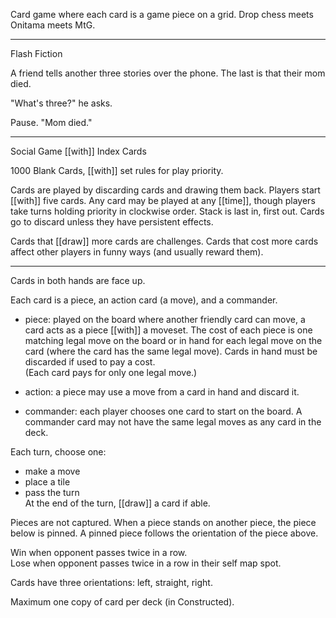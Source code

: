 Card game where each card is a game piece on a grid. Drop chess meets Onitama meets MtG.

***

Flash Fiction  
  
A friend tells another three stories over the phone. The last is that their mom died. 

"What's three?" he asks.  
  
Pause. "Mom died."

* * *

Social Game [[with]] Index Cards  
  
1000 Blank Cards, [[with]] set rules for play priority.  
  
Cards are played by discarding cards and drawing them back. Players start [[with]] five cards. Any card may be played at any [[time]], though players take turns holding priority in clockwise order. Stack is last in, first out. Cards go to discard unless they have persistent effects.  
  
Cards that [[draw]] more cards are challenges. Cards that cost more cards affect other players in funny ways (and usually reward them).

***

Cards in both hands are face up.  
  
Each card is a piece, an action card (a move), and a commander.  
  
- piece: played on the board where another friendly card can move, a card acts as a piece [[with]] a moveset. The cost of each piece is one matching legal move on the board or in hand for each legal move on the card (where the card has the same legal move). Cards in hand must be discarded if used to pay a cost.  
(Each card pays for only one legal move.)  
  
- action: a piece may use a move from a card in hand and discard it.  
- commander: each player chooses one card to start on the board. A commander card may not have the same legal moves as any card in the deck.  
  
Each turn, choose one:  
- make a move  
- place a tile  
- pass the turn  
At the end of the turn, [[draw]] a card if able.  
  
Pieces are not captured. When a piece stands on another piece, the piece below is pinned. A pinned piece follows the orientation of the piece above.  
  
Win when opponent passes twice in a row.  
Lose when opponent passes twice in a row in their self map spot.  
  
Cards have three orientations: left, straight, right.  
  
Maximum one copy of card per deck (in Constructed).